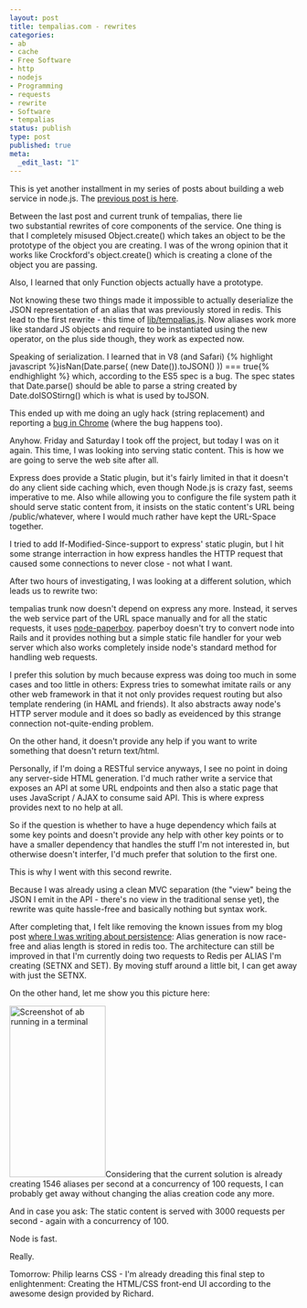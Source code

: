```yaml
---
layout: post
title: tempalias.com - rewrites
categories:
- ab
- cache
- Free Software
- http
- nodejs
- Programming
- requests
- rewrite
- Software
- tempalias
status: publish
type: post
published: true
meta:
  _edit_last: "1"
---
```

This is yet another installment in my series of posts about building a web service in node.js. The <a href="/2010/04/tempalias-com-the-cake-is-a-lie/">previous post is here</a>.

Between the last post and current trunk of tempalias, there lie two substantial rewrites of core components of the service. One thing is that I completely misused Object.create() which takes an object to be the prototype of the object you are creating. I was of the wrong opinion that it works like Crockford's object.create() which is creating a clone of the object you are passing.

Also, I learned that only Function objects actually have a prototype.

Not knowing these two things made it impossible to actually deserialize the JSON representation of an alias that was previously stored in redis. This lead to the first rewrite - this time of <a href="http://github.com/pilif/tempalias/blob/master/lib/tempalias.js">lib/tempalias.js</a>. Now aliases work more like standard JS objects and require to be instantiated using the new operator, on the plus side though, they work as expected now.

Speaking of serialization. I learned that in V8 (and Safari)
{% highlight javascript %}isNan(Date.parse( (new Date()).toJSON() )) === true{% endhighlight %}
which, according to the ES5 spec is a bug. The spec states that Date.parse() should be able to parse a string created by Date.doISOStirng() which is what is used by toJSON.

This ended up with me doing an ugly hack (string replacement) and reporting a <a href="http://crbug.com/41754">bug in Chrome</a> (where the bug happens too).

Anyhow. Friday and Saturday I took off the project, but today I was on it again. This time, I was looking into serving static content. This is how we are going to serve the web site after all.

Express does provide a Static plugin, but it's fairly limited in that it doesn't do any client side caching which, even though Node.js is crazy fast, seems imperative to me. Also while allowing you to configure the file system path it should serve static content from, it insists on the static content's URL being /public/whatever, where I would much rather have kept the URL-Space together.

I tried to add If-Modified-Since-support to express' static plugin, but I hit some strange interraction in how express handles the HTTP request that caused some connections to never close - not what I want.

After two hours of investigating, I was looking at a different solution, which leads us to rewrite two:

tempalias trunk now doesn't depend on express any more. Instead, it serves the web service part of the URL space manually and for all the static requests, it uses <a href="http://github.com/felixge/node-paperboy">node-paperboy</a>. paperboy doesn't try to convert node into Rails and it provides nothing but a simple static file handler for your web server which also works completely inside node's standard method for handling web requests.

I prefer this solution by much because express was doing too much in some cases and too little in others: Express tries to somewhat imitate rails or any other web framework in that it not only provides request routing but also template rendering (in HAML and friends). It also abstracts away node's HTTP server module and it does so badly as eveidenced by this strange connection not-quite-ending problem.

On the other hand, it doesn't provide any help if you want to write something that doesn't return text/html.

Personally, if I'm doing a RESTful service anyways, I see no point in doing any server-side HTML generation. I'd much rather write a service that exposes an API at some URL endpoints and then also a static page that uses JavaScript / AJAX to consume said API. This is where express provides next to no help at all.

So if the question is whether to have a huge dependency which fails at some key points and doesn't provide any help with other key points or to have a smaller dependency that handles the stuff I'm not interested in, but otherwise doesn't interfer, I'd much prefer that solution to the first one.

This is why I went with this second rewrite.

Because I was already using a clean MVC separation (the "view" being the JSON I emit in the API - there's no view in the traditional sense yet), the rewrite was quite hassle-free and basically nothing but syntax work.

After completing that, I felt like removing the known issues from my blog post <a href="http://www.gnegg.ch/2010/04/tempalias-com-persistence/">where I was writing about persistence</a>: Alias generation is now race-free and alias length is stored in redis too. The architecture can still be improved in that I'm currently doing two requests to Redis per ALIAS I'm creating (SETNX and SET). By moving stuff around a little bit, I can get away with just the SETNX.

On the other hand, let me show you this picture here:

<a href="http://www.gnegg.ch/wp-content/uploads/2010/04/Screen-shot-2010-04-19-at-00.36.52.png"><img class="aligncenter size-medium wp-image-689" title="Screenshot of ab running" src="http://www.gnegg.ch/wp-content/uploads/2010/04/Screen-shot-2010-04-19-at-00.36.52-168x300.png" alt="Screenshot of ab running in a terminal" width="168" height="300" /></a>Considering that the current solution is already creating 1546 aliases per second at a concurrency of 100 requests, I can probably get away without changing the alias creation code any more.

And in case you ask: The static content is served with 3000 requests per second - again with a concurrency of 100.

Node is fast.

Really.

Tomorrow: Philip learns CSS - I'm already dreading this final step to enlightenment: Creating the HTML/CSS front-end UI according to the awesome design provided by Richard.

